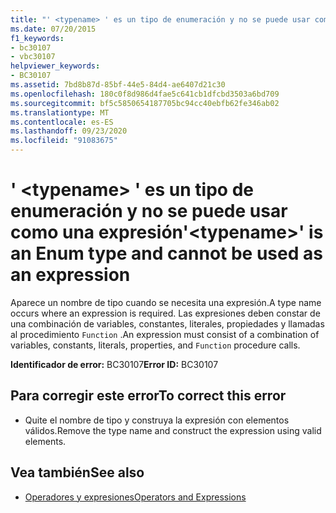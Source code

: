 ```yaml
---
title: "' <typename> ' es un tipo de enumeración y no se puede usar como una expresión"
ms.date: 07/20/2015
f1_keywords:
- bc30107
- vbc30107
helpviewer_keywords:
- BC30107
ms.assetid: 7bd8b87d-85bf-44e5-84d4-ae6407d21c30
ms.openlocfilehash: 180c0f8d986d4fae5c641cb1dfcbd3503a6bd709
ms.sourcegitcommit: bf5c5850654187705bc94cc40ebfb62fe346ab02
ms.translationtype: MT
ms.contentlocale: es-ES
ms.lasthandoff: 09/23/2020
ms.locfileid: "91083675"
---
```

# <a name="typename-is-an-enum-type-and-cannot-be-used-as-an-expression"></a><span data-ttu-id="e7839-102">' \<typename> ' es un tipo de enumeración y no se puede usar como una expresión</span><span class="sxs-lookup"><span data-stu-id="e7839-102">'\<typename>' is an Enum type and cannot be used as an expression</span></span>

<span data-ttu-id="e7839-103">Aparece un nombre de tipo cuando se necesita una expresión.</span><span class="sxs-lookup"><span data-stu-id="e7839-103">A type name occurs where an expression is required.</span></span> <span data-ttu-id="e7839-104">Las expresiones deben constar de una combinación de variables, constantes, literales, propiedades y llamadas al procedimiento `Function` .</span><span class="sxs-lookup"><span data-stu-id="e7839-104">An expression must consist of a combination of variables, constants, literals, properties, and `Function` procedure calls.</span></span>  
  
 <span data-ttu-id="e7839-105">**Identificador de error:** BC30107</span><span class="sxs-lookup"><span data-stu-id="e7839-105">**Error ID:** BC30107</span></span>  
  
## <a name="to-correct-this-error"></a><span data-ttu-id="e7839-106">Para corregir este error</span><span class="sxs-lookup"><span data-stu-id="e7839-106">To correct this error</span></span>  
  
- <span data-ttu-id="e7839-107">Quite el nombre de tipo y construya la expresión con elementos válidos.</span><span class="sxs-lookup"><span data-stu-id="e7839-107">Remove the type name and construct the expression using valid elements.</span></span>  
  
## <a name="see-also"></a><span data-ttu-id="e7839-108">Vea también</span><span class="sxs-lookup"><span data-stu-id="e7839-108">See also</span></span>

- [<span data-ttu-id="e7839-109">Operadores y expresiones</span><span class="sxs-lookup"><span data-stu-id="e7839-109">Operators and Expressions</span></span>](../programming-guide/language-features/operators-and-expressions/index.md)
